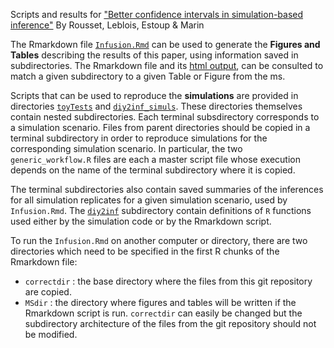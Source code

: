 Scripts and results for ["Better confidence intervals in simulation-based inference"](https://www.biorxiv.org/content/10.1101/2024.09.30.615940v1)
By Rousset, Leblois, Estoup & Marin 

The Rmarkdown file [`Infusion.Rmd`](InfusionMS.Rmd) can be used to generate the **Figures and Tables** 
describing the results of this paper, using information saved in subdirectories.  The Rmarkdown file and its [html output](InfusionMS.html), can be consulted to match a given 
subdirectory to a given Table or Figure from the ms.

Scripts that can be used to reproduce the **simulations** are provided in directories
[`toyTests`](toyTests/) and [`diy2inf_simuls`](diy2inf_simuls/). These directories themselves contain nested 
subdirectories. Each terminal subsdirectory corresponds to a simulation scenario.
Files from parent directories should be copied in a terminal subdirectory in order 
to reproduce simulations for the corresponding simulation scenario. In particular, 
the two `generic_workflow.R` files are each a master script file whose execution depends 
on the name of the terminal subdirectory where it is copied.

The terminal subdirectories also contain saved summaries of the inferences 
for all simulation replicates for a given simulation scenario, used by `Infusion.Rmd`.
The [`diy2inf`](diy2inf) subdirectory contain definitions of `R` functions used either by the simulation 
code or by the Rmarkdown script.

To run the `Infusion.Rmd` on another computer or directory, there are two directories 
which need to be specified in the first R chunks of the Rmarkdown file:
* `correctdir` : the base directory where the files from this git repository are copied.
* `MSdir` : the directory where figures and tables will be written if the Rmarkdown script is run.
`correctdir` can easily be changed but the subdirectory architecture of 
the files from the git repository should not be modified.
  
  
